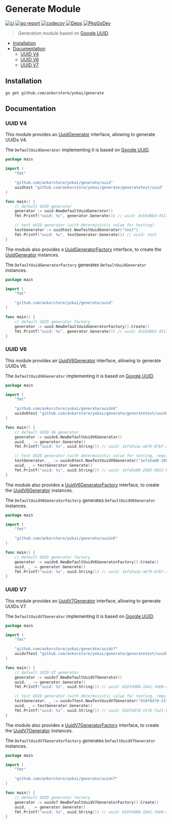 # Generate Module

[![ci](https://github.com/ankorstore/yokai/actions/workflows/generate-ci.yml/badge.svg)](https://github.com/ankorstore/yokai/actions/workflows/generate-ci.yml)
[![go report](https://goreportcard.com/badge/github.com/ankorstore/yokai/generate)](https://goreportcard.com/report/github.com/ankorstore/yokai/generate)
[![codecov](https://codecov.io/gh/ankorstore/yokai/graph/badge.svg?token=ghUBlFsjhR&flag=generate)](https://app.codecov.io/gh/ankorstore/yokai/tree/main/generate)
[![Deps](https://img.shields.io/badge/osi-deps-blue)](https://deps.dev/go/github.com%2Fankorstore%2Fyokai%2Fgenerate)
[![PkgGoDev](https://pkg.go.dev/badge/github.com/ankorstore/yokai/generate)](https://pkg.go.dev/github.com/ankorstore/yokai/generate)

> Generation module based on [Google UUID](https://github.com/google/uuid).

<!-- TOC -->
* [Installation](#installation)
* [Documentation](#documentation)
  * [UUID V4](#uuid-v4)
  * [UUID V6](#uuid-v6)
  * [UUID V7](#uuid-v7)
<!-- TOC -->

## Installation

```shell
go get github.com/ankorstore/yokai/generate
```

## Documentation

### UUID V4

This module provides an [UuidGenerator](uuid/generator.go) interface, allowing to generate UUIDs V4.

The `DefaultUuidGenerator` implementing it is based on [Google UUID](https://github.com/google/uuid).

```go
package main

import (
	"fmt"

	"github.com/ankorstore/yokai/generate/uuid"
	uuidtest "github.com/ankorstore/yokai/generate/generatetest/uuid"
)

func main() {
	// default UUID generator
	generator := uuid.NewDefaultUuidGenerator()
	fmt.Printf("uuid: %s", generator.Generate()) // uuid: dcb5d8b3-4517-4957-a42c-604d11758561

	// test UUID generator (with deterministic value for testing)
	testGenerator := uuidtest.NewTestUuidGenerator("test")
	fmt.Printf("uuid: %s", testGenerator.Generate()) // uuid: test
}
```

The module also provides a [UuidGeneratorFactory](uuid/factory.go) interface, to create
the [UuidGenerator](uuid/generator.go) instances.

The `DefaultUuidGeneratorFactory` generates `DefaultUuidGenerator` instances.

```go
package main

import (
	"fmt"

	"github.com/ankorstore/yokai/generate/uuid"
)

func main() {
	// default UUID generator factory
	generator := uuid.NewDefaultUuidGeneratorFactory().Create()
	fmt.Printf("uuid: %s", generator.Generate()) // uuid: dcb5d8b3-4517-4957-a42c-604d11758561
}
```

### UUID V6

This module provides an [UuidV6Generator](uuidv6/generator.go) interface, allowing to generate UUIDs V6.

The `DefaultUuidV6Generator` implementing it  is based on [Google UUID](https://github.com/google/uuid).

```go
package main

import (
	"fmt"

	"github.com/ankorstore/yokai/generate/uuidv6"
	uuidv6test "github.com/ankorstore/yokai/generate/generatetest/uuidv6"
)

func main() {
	// default UUID V6 generator
	generator := uuidv6.NewDefaultUuidV6Generator()
	uuid, _ := generator.Generate()
	fmt.Printf("uuid: %s", uuid.String()) // uuid: 1efa5a1e-a679-67b7-ae79-f36f6749aa6b

	// test UUID generator (with deterministic value for testing, requires valid UUID v6)
	testGenerator, _ := uuidv6test.NewTestUuidV6Generator("1efa5a08-2883-6652-b357-5dd221ce0561")
    uuid, _ = testGenerator.Generate()
	fmt.Printf("uuid: %s", uuid.String()) // uuid: 1efa5a08-2883-6652-b357-5dd221ce0561
}
```

The module also provides a [UuidV6GeneratorFactory](uuidv6/factory.go) interface, to create
the [UuidV6Generator](uuidv6/generator.go) instances.

The `DefaultUuidV6GeneratorFactory` generates `DefaultUuidV6Generator` instances.

```go
package main

import (
	"fmt"

	"github.com/ankorstore/yokai/generate/uuidv6"
)

func main() {
	// default UUID generator factory
	generator := uuidv6.NewDefaultUuidV6GeneratorFactory().Create()
	uuid, _ := generator.Generate()
	fmt.Printf("uuid: %s", uuid.String()) // uuid: 1efa5a1e-a679-67b7-ae79-f36f6749aa6b
}
```

### UUID V7

This module provides an [UuidV7Generator](uuidv7/generator.go) interface, allowing to generate UUIDs V7.

The `DefaultUuidV7Generator` implementing it  is based on [Google UUID](https://github.com/google/uuid).

```go
package main

import (
	"fmt"

	"github.com/ankorstore/yokai/generate/uuidv7"
	uuidv7test "github.com/ankorstore/yokai/generate/generatetest/uuidv7"
)

func main() {
	// default UUID V7 generator
	generator := uuidv7.NewDefaultUuidV7Generator()
	uuid, _ := generator.Generate()
	fmt.Printf("uuid: %s", uuid.String()) // uuid: 018fdd68-1b41-7eb0-afad-57f45297c7c1

	// test UUID generator (with deterministic value for testing, requires valid UUID v7)
	testGenerator, _ := uuidv7test.NewTestUuidV7Generator("018fdd7d-1576-7a21-900e-1399637bd1a1")
    uuid, _ = testGenerator.Generate()
	fmt.Printf("uuid: %s", uuid.String()) // uuid: 018fdd7d-1576-7a21-900e-1399637bd1a1
}
```

The module also provides a [UuidV7GeneratorFactory](uuidv7/factory.go) interface, to create
the [UuidV7Generator](uuidv7/generator.go) instances.

The `DefaultUuidV7GeneratorFactory` generates `DefaultUuidV7Generator` instances.

```go
package main

import (
	"fmt"

	"github.com/ankorstore/yokai/generate/uuidv7"
)

func main() {
	// default UUID generator factory
	generator := uuidv7.NewDefaultUuidV7GeneratorFactory().Create()
	uuid, _ := generator.Generate()
	fmt.Printf("uuid: %s", uuid.String()) // uuid: 018fdd68-1b41-7eb0-afad-57f45297c7c1
}
```